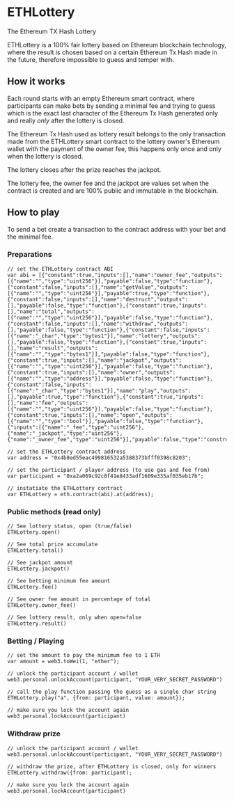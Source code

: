 # ETHLottery

The Ethereum TX Hash Lottery

ETHLottery is a 100% fair lottery based on Ethereum blockchain technology, where the result is chosen based on a certain Ethereum Tx Hash made in the future, therefore impossible to guess and temper with.

## How it works

Each round starts with an empty Ethereum smart contract, where participants can make bets by sending a minimal fee and trying to guess which is the exact last character of the Ethereum Tx Hash generated only and really *only* after the lottery is closed.

The Ethereum Tx Hash used as lottery result belongs to the only transaction made from the ETHLottery smart contract to the lottery owner's Ethereum wallet with the payment of the owner fee, this happens only once and only when the lottery is closed.

The lottery closes after the prize reaches the jackpot.

The lottery fee, the owner fee and the jackpot are values set when the contract is created and are 100% public and immutable in the blockchain.

## How to play

To send a bet create a transaction to the contract address with your bet and the minimal fee.

### Preparations
```shell
// set the ETHLottery contract ABI
var abi = [{"constant":true,"inputs":[],"name":"owner_fee","outputs":[{"name":"","type":"uint256"}],"payable":false,"type":"function"},{"constant":false,"inputs":[],"name":"getValue","outputs":[{"name":"","type":"uint256"}],"payable":true,"type":"function"},{"constant":false,"inputs":[],"name":"destruct","outputs":[],"payable":false,"type":"function"},{"constant":true,"inputs":[],"name":"total","outputs":[{"name":"","type":"uint256"}],"payable":false,"type":"function"},{"constant":false,"inputs":[],"name":"withdraw","outputs":[],"payable":false,"type":"function"},{"constant":false,"inputs":[{"name":"_char","type":"bytes1"}],"name":"lottery","outputs":[],"payable":false,"type":"function"},{"constant":true,"inputs":[],"name":"result","outputs":[{"name":"","type":"bytes1"}],"payable":false,"type":"function"},{"constant":true,"inputs":[],"name":"jackpot","outputs":[{"name":"","type":"uint256"}],"payable":false,"type":"function"},{"constant":true,"inputs":[],"name":"owner","outputs":[{"name":"","type":"address"}],"payable":false,"type":"function"},{"constant":false,"inputs":[{"name":"_char","type":"bytes1"}],"name":"play","outputs":[],"payable":true,"type":"function"},{"constant":true,"inputs":[],"name":"fee","outputs":[{"name":"","type":"uint256"}],"payable":false,"type":"function"},{"constant":true,"inputs":[],"name":"open","outputs":[{"name":"","type":"bool"}],"payable":false,"type":"function"},{"inputs":[{"name":"_fee","type":"uint256"},{"name":"_jackpot","type":"uint256"},{"name":"_owner_fee","type":"uint256"}],"payable":false,"type":"constructor"}];

// set the ETHLottery contract address
var address = "0x4b8ed55eac499816532a5388373bfff0398c8203";

// set the participant / player address (to use gas and fee from)
var participant = "0xa2a069c92c8f41e8433adf1609e335af035eb17b";

// instatiate the ETHLottery contract
var ETHLottery = eth.contract(abi).at(address);
```

### Public methods (read only)

```shell
// See lottery status, open (true/false) 
ETHLottery.open()

// See total prize accumulate 
ETHLottery.total()

// See jackpot amount 
ETHLottery.jackpot()

// See betting minimum fee amount
ETHLottery.fee()

// See owner fee amount in percentage of total
ETHLottery.owner_fee()

// See lottery result, only when open=false 
ETHLottery.result()
```

### Betting / Playing
```shell
// set the amount to pay the minimum fee to 1 ETH
var amount = web3.toWei(1, "ether");

// unlock the participant account / wallet
web3.personal.unlockAccount(participant, "YOUR_VERY_SECRET_PASSWORD")

// call the play function passing the guess as a single char string
ETHLottery.play("a", {from: participant, value: amount});

// make sure you lock the account again
web3.personal.lockAccount(participant)
```

### Withdraw prize
```shell
// unlock the participant account / wallet
web3.personal.unlockAccount(participant, "YOUR_VERY_SECRET_PASSWORD")

// withdraw the prize, after ETHLottery is closed, only for winners
ETHLottery.withdraw({from: participant);

// make sure you lock the account again
web3.personal.lockAccount(participant)
```
